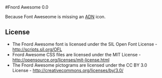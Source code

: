 #Fnord Awesome 0.0

Because Font Aweseome is missing an [ADN](https://app.net/) icon.

## License
- The Fnord Awesome font is licensed under the SIL Open Font License - http://scripts.sil.org/OFL
- Fnord Awesome CSS files are licensed under the MIT License - http://opensource.org/licenses/mit-license.html
- The Fnord Awesome pictograms are licensed under the CC BY 3.0 License - http://creativecommons.org/licenses/by/3.0/
